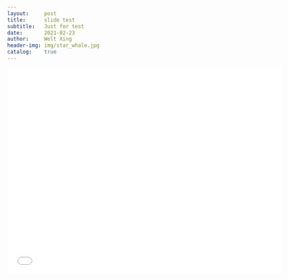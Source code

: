```yaml
---
layout:     post
title:      slide test
subtitle:   Just for test
date:       2021-02-23
author:     Welt Xing
header-img: img/star_whale.jpg
catalog:    true
---
```


<iframe width="640" height="480" src="//player.bilibili.com/player.html?aid=1067674&cid=1544341&page=1" scrolling="no"
    border="0" frameborder="no" framespacing="0" allowfullscreen="true"> </iframe>